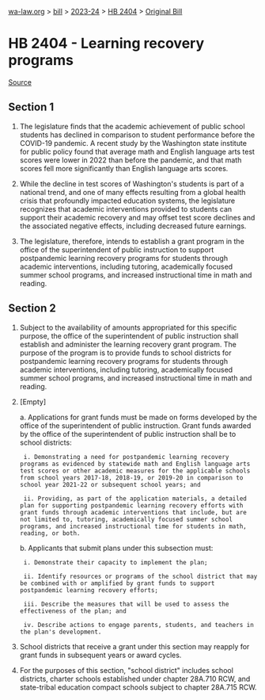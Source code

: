 [wa-law.org](/) > [bill](/bill/) > [2023-24](/bill/2023-24/) > [HB 2404](/bill/2023-24/hb/2404/) > [Original Bill](/bill/2023-24/hb/2404/1/)

# HB 2404 - Learning recovery programs

[Source](http://lawfilesext.leg.wa.gov/biennium/2023-24/Pdf/Bills/House%20Bills/2404.pdf)

## Section 1
1. The legislature finds that the academic achievement of public school students has declined in comparison to student performance before the COVID-19 pandemic. A recent study by the Washington state institute for public policy found that average math and English language arts test scores were lower in 2022 than before the pandemic, and that math scores fell more significantly than English language arts scores.

2. While the decline in test scores of Washington's students is part of a national trend, and one of many effects resulting from a global health crisis that profoundly impacted education systems, the legislature recognizes that academic interventions provided to students can support their academic recovery and may offset test score declines and the associated negative effects, including decreased future earnings.

3. The legislature, therefore, intends to establish a grant program in the office of the superintendent of public instruction to support postpandemic learning recovery programs for students through academic interventions, including tutoring, academically focused summer school programs, and increased instructional time in math and reading.

## Section 2
1. Subject to the availability of amounts appropriated for this specific purpose, the office of the superintendent of public instruction shall establish and administer the learning recovery grant program. The purpose of the program is to provide funds to school districts for postpandemic learning recovery programs for students through academic interventions, including tutoring, academically focused summer school programs, and increased instructional time in math and reading.

2. [Empty]

    a. Applications for grant funds must be made on forms developed by the office of the superintendent of public instruction. Grant funds awarded by the office of the superintendent of public instruction shall be to school districts:

        i. Demonstrating a need for postpandemic learning recovery programs as evidenced by statewide math and English language arts test scores or other academic measures for the applicable schools from school years 2017-18, 2018-19, or 2019-20 in comparison to school year 2021-22 or subsequent school years; and

        ii. Providing, as part of the application materials, a detailed plan for supporting postpandemic learning recovery efforts with grant funds through academic interventions that include, but are not limited to, tutoring, academically focused summer school programs, and increased instructional time for students in math, reading, or both.

    b. Applicants that submit plans under this subsection must:

        i. Demonstrate their capacity to implement the plan;

        ii. Identify resources or programs of the school district that may be combined with or amplified by grant funds to support postpandemic learning recovery efforts;

        iii. Describe the measures that will be used to assess the effectiveness of the plan; and

        iv. Describe actions to engage parents, students, and teachers in the plan's development.

3. School districts that receive a grant under this section may reapply for grant funds in subsequent years or award cycles.

4. For the purposes of this section, "school district" includes school districts, charter schools established under chapter 28A.710 RCW, and state-tribal education compact schools subject to chapter 28A.715 RCW.

